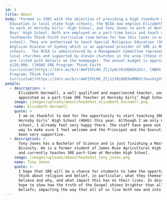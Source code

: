 ```yaml
---
id: 1
title: About
body: "Formed in 1991 with the objective of providing a high standard of Christian
  Education in local state high schools, the NCEA now employs Elizabeth Harnwell
  to work at Hornsby Girls' High School, and Tony Jones to work at Normanhurst
  Boys' High School. Both are employed on a part-time basis and teach using the
  Youthworks Think Faith Curriculum (see below for how this looks in each
  school). They are authorised to teach Special Religious Education (SRE) by The
  Anglican Diocese of Sydney which is an approved provider of SRE in NSW public
  schools.  The NCEA is administered by a Management Committee representing six
  local churches and supported by eleven churches in the area (these churches
  are listed with details on the homepage). The annual budget is approximately
  $110,000. ([HGHS SRE Program: Think Faith
  Curriculum](https://1drv.ms/b/s!AmFI5FLNh_Zlj1yALtRJdQ6Ek2Uz), [NBHS SRE
  Program: Think Faith
  Curriculum](https://1drv.ms/b/s!AmFI5FLNh_Zlj12JRi60E0uRMDdl?e=sG1gYC))."
people:
  - description: >
      Elizabeth Harnwell, a well qualified and experienced teacher, was
      appointed as a part-time SRE Teacher at Hornsby Girls’ High School (HGHS).
    image: /images/uploads/about/headshot_elizabeth_harnwell.png
    name: Elizabeth Harnwell
    quote: >
      I am so thankful to God for the opportunity to start teaching SRE at
      Hornsby Girls’ High School (HGHS) this year. Although I am only new to the
      school, I already feel very happy there. The staff have gone out of their
      way to make sure I feel welcome and the Principal and the Executive have
      been very supportive.
  - description: >-
      Tony Jones has a Bachelor of Science and is just finishing a Masters of
      Divinity. He is a former student of James Ruse Agricultural High School
      and currently teaches SRE part-time at Marsden High School.
    image: /images/uploads/about/headshot_tony_jones.png
    name: Tony Jones
    quote: >-
      I hope that SRE will be a chance for students to take the opportunity to
      think about religion and belief, in particular, what they themselves
      believe and why, and what impact this has on their lives. In doing so, I
      hope to show how the truth of the Gospel shines brighter than all other
      beliefs; impacting the way that all of us live both now and into eternity.
---
```


